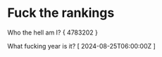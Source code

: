 # Fuck the rankings

Who the hell am I?
{ 4783202 }

What fucking year is it?
[ 2024-08-25T06:00:00Z ]
